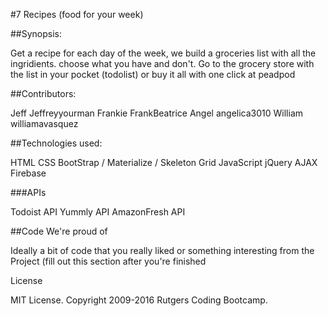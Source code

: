 #7 Recipes (food for your week) 

##Synopsis:

Get a recipe for each day of the week, we build a groceries list with all the ingridients. choose what you have and don't. Go to the grocery store with the list in your pocket (todolist) or buy it all with one click at peadpod


##Contributors:

Jeff Jeffreyyourman
Frankie FrankBeatrice
Angel angelica3010
William williamavasquez


##Technologies used:

HTML
CSS
BootStrap / Materialize / Skeleton Grid
JavaScript
jQuery
AJAX
Firebase

###APIs

Todoist API
Yummly API
AmazonFresh API

##Code We're proud of

Ideally a bit of code that you really liked or something interesting from the Project (fill out this section after you're finished




License

MIT License. Copyright 2009-2016 Rutgers Coding Bootcamp.
